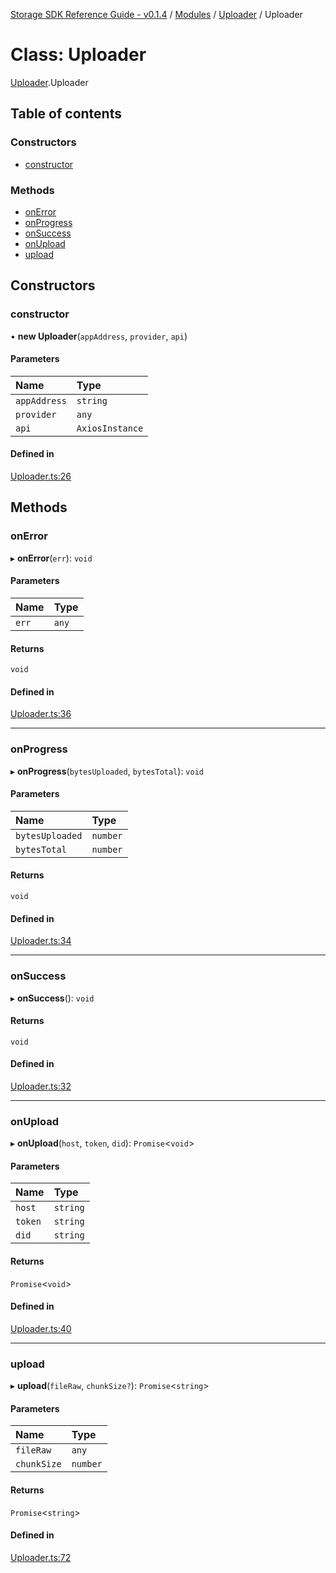 [Storage SDK Reference Guide - v0.1.4](../README.md) / [Modules](../modules.md) / [Uploader](../modules/Uploader.md) / Uploader

# Class: Uploader

[Uploader](../modules/Uploader.md).Uploader

## Table of contents

### Constructors

- [constructor](Uploader.Uploader-1.md#constructor)

### Methods

- [onError](Uploader.Uploader-1.md#onerror)
- [onProgress](Uploader.Uploader-1.md#onprogress)
- [onSuccess](Uploader.Uploader-1.md#onsuccess)
- [onUpload](Uploader.Uploader-1.md#onupload)
- [upload](Uploader.Uploader-1.md#upload)

## Constructors

### constructor

• **new Uploader**(`appAddress`, `provider`, `api`)

#### Parameters

| Name | Type |
| :------ | :------ |
| `appAddress` | `string` |
| `provider` | `any` |
| `api` | `AxiosInstance` |

#### Defined in

[Uploader.ts:26](https://github.com/arcana-network/storage/blob/663885f/src/Uploader.ts#L26)

## Methods

### onError

▸ **onError**(`err`): `void`

#### Parameters

| Name | Type |
| :------ | :------ |
| `err` | `any` |

#### Returns

`void`

#### Defined in

[Uploader.ts:36](https://github.com/arcana-network/storage/blob/663885f/src/Uploader.ts#L36)

___

### onProgress

▸ **onProgress**(`bytesUploaded`, `bytesTotal`): `void`

#### Parameters

| Name | Type |
| :------ | :------ |
| `bytesUploaded` | `number` |
| `bytesTotal` | `number` |

#### Returns

`void`

#### Defined in

[Uploader.ts:34](https://github.com/arcana-network/storage/blob/663885f/src/Uploader.ts#L34)

___

### onSuccess

▸ **onSuccess**(): `void`

#### Returns

`void`

#### Defined in

[Uploader.ts:32](https://github.com/arcana-network/storage/blob/663885f/src/Uploader.ts#L32)

___

### onUpload

▸ **onUpload**(`host`, `token`, `did`): `Promise`<`void`\>

#### Parameters

| Name | Type |
| :------ | :------ |
| `host` | `string` |
| `token` | `string` |
| `did` | `string` |

#### Returns

`Promise`<`void`\>

#### Defined in

[Uploader.ts:40](https://github.com/arcana-network/storage/blob/663885f/src/Uploader.ts#L40)

___

### upload

▸ **upload**(`fileRaw`, `chunkSize?`): `Promise`<`string`\>

#### Parameters

| Name | Type |
| :------ | :------ |
| `fileRaw` | `any` |
| `chunkSize` | `number` |

#### Returns

`Promise`<`string`\>

#### Defined in

[Uploader.ts:72](https://github.com/arcana-network/storage/blob/663885f/src/Uploader.ts#L72)
